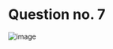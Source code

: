 # Question no. 7
![image](https://github.com/user-attachments/assets/952c997d-c1c0-4a30-8e2e-7edfed9c9165)
